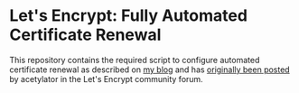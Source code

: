 # Let's Encrypt: Fully Automated Certificate Renewal

This repository contains the required script to configure automated certificate renewal as described on [my blog](https://www.d-herrmann.de/2016/01/fully-automate-lets-encrypt-certificate-on-linux-debian) and has [originally been posted](https://community.letsencrypt.org/t/how-to-completely-automating-certificate-renewals-on-debian/5615) by acetylator in the Let's Encrypt community forum.
